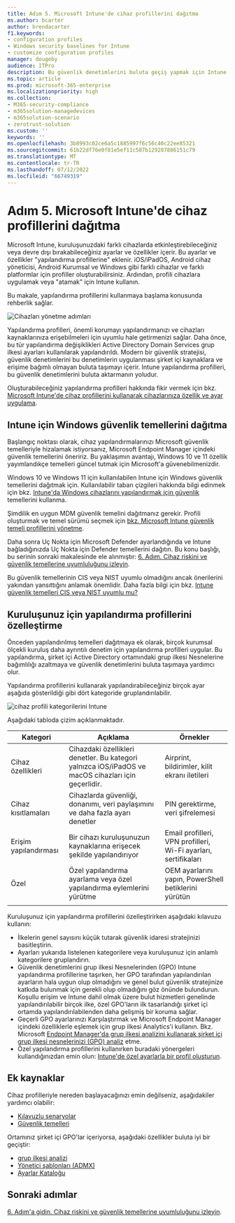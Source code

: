 ```yaml
---
title: Adım 5. Microsoft Intune'de cihaz profillerini dağıtma
ms.author: bcarter
author: brendacarter
f1.keywords:
- configuration profiles
- Windows security baselines for Intune
- customize configuration profiles
manager: dougeby
audience: ITPro
description: Bu güvenlik denetimlerini buluta geçiş yapmak için Intune kullanarak cihazlarda güvenli ayarları zorunlu kılmak için yapılandırma profillerini kullanmaya başlayın.
ms.topic: article
ms.prod: microsoft-365-enterprise
ms.localizationpriority: high
ms.collection:
- M365-security-compliance
- m365solution-managedevices
- m365solution-scenario
- zerotrust-solution
ms.custom: ''
keywords: ''
ms.openlocfilehash: 3b8993c02ce6a5c1885997f6c56c40c22ee85321
ms.sourcegitcommit: 61b22df76e0f81e5ef11c587b129287886151c79
ms.translationtype: MT
ms.contentlocale: tr-TR
ms.lasthandoff: 07/12/2022
ms.locfileid: "66749319"
---
```

# <a name="step-5-deploy-device-profiles-in-microsoft-intune"></a>Adım 5. Microsoft Intune'de cihaz profillerini dağıtma

Microsoft Intune, kuruluşunuzdaki farklı cihazlarda etkinleştirebileceğiniz veya devre dışı bırakabileceğiniz ayarlar ve özellikler içerir. Bu ayarlar ve özellikler "yapılandırma profillerine" eklenir. iOS/iPadOS, Android cihaz yöneticisi, Android Kurumsal ve Windows gibi farklı cihazlar ve farklı platformlar için profiller oluşturabilirsiniz. Ardından, profili cihazlara uygulamak veya "atamak" için Intune kullanın.

Bu makale, yapılandırma profillerini kullanmaya başlama konusunda rehberlik sağlar. 


![Cihazları yönetme adımları](../media/devices/intune-mdm-step-4.png#lightbox)

Yapılandırma profilleri, önemli korumayı yapılandırmanızı ve cihazları kaynaklarınıza erişebilmeleri için uyumlu hale getirmenizi sağlar. Daha önce, bu tür yapılandırma değişiklikleri Active Directory Domain Services grup ilkesi ayarları kullanılarak yapılandırıldı. Modern bir güvenlik stratejisi, güvenlik denetimlerini bu denetimlerin uygulanması şirket içi kaynaklara ve erişime bağımlı olmayan buluta taşımayı içerir. Intune yapılandırma profilleri, bu güvenlik denetimlerini buluta aktarmanın yoludur. 

Oluşturabileceğiniz yapılandırma profilleri hakkında fikir vermek için bkz. [Microsoft Intune'de cihaz profillerini kullanarak cihazlarınıza özellik ve ayar uygulama](/mem/intune/configuration/device-profiles).

## <a name="deploy-windows-security-baselines-for-intune"></a>Intune için Windows güvenlik temellerini dağıtma

Başlangıç noktası olarak, cihaz yapılandırmalarınızı Microsoft güvenlik temelleriyle hizalamak istiyorsanız, Microsoft Endpoint Manager içindeki güvenlik temellerini öneririz. Bu yaklaşımın avantajı, Windows 10 ve 11 özellik yayımlandıkçe temelleri güncel tutmak için Microsoft'a güvenebilmenizdir. 

Windows 10 ve Windows 11 için kullanılabilen Intune için Windows güvenlik temellerini dağıtmak için. Kullanılabilir taban çizgileri hakkında bilgi edinmek için bkz. [Intune'da Windows cihazlarını yapılandırmak için güvenlik](/mem/intune/protect/security-baselines) temellerini kullanma.

Şimdilik en uygun MDM güvenlik temelini dağıtmanız gerekir. Profili oluşturmak ve temel sürümü seçmek için [bkz. Microsoft Intune güvenlik temeli profillerini yönetme](/mem/intune/protect/security-baselines-configure).

Daha sonra Uç Nokta için Microsoft Defender ayarlandığında ve Intune bağladığınızda Uç Nokta için Defender temellerini dağıtın. Bu konu başlığı, bu serinin sonraki makalesinde ele alınmıştır: [6. Adım. Cihaz riskini ve güvenlik temellerine uyumluluğunu izleyin](manage-devices-with-intune-monitor-risk.md).

Bu güvenlik temellerinin CIS veya NIST uyumlu olmadığını ancak önerilerini yakından yansıttığını anlamak önemlidir. Daha fazla bilgi için bkz. [Intune güvenlik temelleri CIS veya NIST uyumlu mu?](/mem/intune/protect/security-baselines#are-the-intune-security-baselines-cis-or-nist-compliant)

## <a name="customize-configuration-profiles-for-your-organization"></a>Kuruluşunuz için yapılandırma profillerini özelleştirme

Önceden yapılandırılmış temelleri dağıtmaya ek olarak, birçok kurumsal ölçekli kuruluş daha ayrıntılı denetim için yapılandırma profilleri uygular. Bu yapılandırma, şirket içi Active Directory ortamındaki grup ilkesi Nesnelerine bağımlılığı azaltmaya ve güvenlik denetimlerini buluta taşımaya yardımcı olur. 

Yapılandırma profillerini kullanarak yapılandırabileceğiniz birçok ayar aşağıda gösterildiği gibi dört kategoride gruplandırılabilir.

![cihaz profili kategorilerini Intune](../media/devices/intune-device-profile-categories.png#lightbox)

Aşağıdaki tabloda çizim açıklanmaktadır.


|Kategori |Açıklama |Örnekler  |
|---------|---------|---------|
|Cihaz özellikleri     | Cihazdaki özellikleri denetler. Bu kategori yalnızca iOS/iPadOS ve macOS cihazları için geçerlidir.        | Airprint, bildirimler, kilit ekranı iletileri        |
|Cihaz kısıtlamaları     | Cihazlarda güvenliği, donanımı, veri paylaşımını ve daha fazla ayarı denetler        | PIN gerektirme, veri şifrelemesi        |
|Erişim yapılandırması     |  Bir cihazı kuruluşunuzun kaynaklarına erişecek şekilde yapılandırıyor        | Email profilleri, VPN profilleri, Wi-Fi ayarları, sertifikaları        |
|Özel     | Özel yapılandırma ayarlama veya özel yapılandırma eylemlerini yürütme       | OEM ayarlarını yapın, PowerShell betiklerini yürütün        |
|    |         |         |

Kuruluşunuz için yapılandırma profillerini özelleştirirken aşağıdaki kılavuzu kullanın:
- İlkelerin genel sayısını küçük tutarak güvenlik idaresi stratejinizi basitleştirin.
- Ayarları yukarıda listelenen kategorilere veya kuruluşunuz için anlamlı kategorilere gruplandırın.
- Güvenlik denetimlerini grup ilkesi Nesnelerinden (GPO) Intune yapılandırma profillerine taşırken, her GPO tarafından yapılandırılan ayarların hala uygun olup olmadığını ve genel bulut güvenlik stratejinize katkıda bulunmak için gerekli olup olmadığını göz önünde bulundurun. Koşullu erişim ve Intune dahil olmak üzere bulut hizmetleri genelinde yapılandırılabilir birçok ilke, özel GPO'ların ilk tasarlandığı şirket içi ortamda yapılandırılabilenden daha gelişmiş bir koruma sağlar.
- Geçerli GPO ayarlarınızı Karşılaştırmak ve Microsoft Endpoint Manager içindeki özelliklerle eşlemek için grup ilkesi Analytics'i kullanın. Bkz. Microsoft [Endpoint Manager'da grup ilkesi analizini kullanarak şirket içi grup ilkesi nesnelerinizi (GPO) analiz](/mem/intune/configuration/group-policy-analytics) etme.
- Özel yapılandırma profillerini kullanırken buradaki yönergeleri kullandığınızdan emin olun: [Intune'de özel ayarlarla bir profil oluşturun](/mem/intune/configuration/custom-settings-configure).

## <a name="additional-resources"></a>Ek kaynaklar

Cihaz profilleriyle nereden başlayacağınızı emin değilseniz, aşağıdakiler yardımcı olabilir:

- [Kılavuzlu senaryolar](/mem/intune/fundamentals/guided-scenarios-overview) 
- [Güvenlik temelleri](/mem/intune/protect/security-baselines)

Ortamınız şirket içi GPO'lar içeriyorsa, aşağıdaki özellikler buluta iyi bir geçiştir:

- [grup ilkesi analizi](/mem/intune/configuration/group-policy-analytics)
- [Yönetici şablonları (ADMX)](/mem/intune/configuration/administrative-templates-windows)
- [Ayarlar Kataloğu](/mem/intune/configuration/settings-catalog)


## <a name="next-steps"></a>Sonraki adımlar
[6. Adım'a gidin. Cihaz riskini ve güvenlik temellerine uyumluluğunu izleyin](manage-devices-with-intune-monitor-risk.md).

